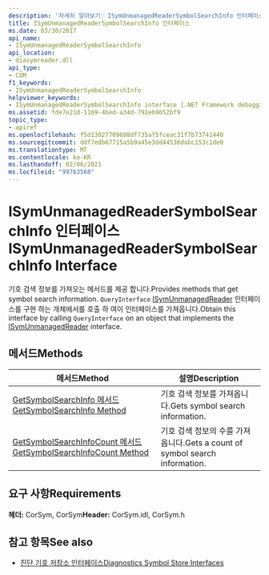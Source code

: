 ```yaml
---
description: '자세히 알아보기: ISymUnmanagedReaderSymbolSearchInfo 인터페이스'
title: ISymUnmanagedReaderSymbolSearchInfo 인터페이스
ms.date: 03/30/2017
api_name:
- ISymUnmanagedReaderSymbolSearchInfo
api_location:
- diasymreader.dll
api_type:
- COM
f1_keywords:
- ISymUnmanagedReaderSymbolSearchInfo
helpviewer_keywords:
- ISymUnmanagedReaderSymbolSearchInfo interface [.NET Framework debugging]
ms.assetid: fde7e21d-1169-4bed-a34d-792e69652bf9
topic_type:
- apiref
ms.openlocfilehash: f5d13027709698df735af5fceac31f7b73741440
ms.sourcegitcommit: ddf7edb67715a5b9a45e3dd44536dabc153c1de0
ms.translationtype: MT
ms.contentlocale: ko-KR
ms.lasthandoff: 02/06/2021
ms.locfileid: "99763568"
---
```

# <a name="isymunmanagedreadersymbolsearchinfo-interface"></a><span data-ttu-id="e0906-103">ISymUnmanagedReaderSymbolSearchInfo 인터페이스</span><span class="sxs-lookup"><span data-stu-id="e0906-103">ISymUnmanagedReaderSymbolSearchInfo Interface</span></span>

<span data-ttu-id="e0906-104">기호 검색 정보를 가져오는 메서드를 제공 합니다.</span><span class="sxs-lookup"><span data-stu-id="e0906-104">Provides methods that get symbol search information.</span></span> <span data-ttu-id="e0906-105">`QueryInterface` [ISymUnmanagedReader](isymunmanagedreader-interface.md) 인터페이스를 구현 하는 개체에서를 호출 하 여이 인터페이스를 가져옵니다.</span><span class="sxs-lookup"><span data-stu-id="e0906-105">Obtain this interface by calling `QueryInterface` on an object that implements the [ISymUnmanagedReader](isymunmanagedreader-interface.md) interface.</span></span>  
  
## <a name="methods"></a><span data-ttu-id="e0906-106">메서드</span><span class="sxs-lookup"><span data-stu-id="e0906-106">Methods</span></span>  
  
|<span data-ttu-id="e0906-107">메서드</span><span class="sxs-lookup"><span data-stu-id="e0906-107">Method</span></span>|<span data-ttu-id="e0906-108">설명</span><span class="sxs-lookup"><span data-stu-id="e0906-108">Description</span></span>|  
|------------|-----------------|  
|[<span data-ttu-id="e0906-109">GetSymbolSearchInfo 메서드</span><span class="sxs-lookup"><span data-stu-id="e0906-109">GetSymbolSearchInfo Method</span></span>](isymunmanagedreadersymbolsearchinfo-getsymbolsearchinfo-method.md)|<span data-ttu-id="e0906-110">기호 검색 정보를 가져옵니다.</span><span class="sxs-lookup"><span data-stu-id="e0906-110">Gets symbol search information.</span></span>|  
|[<span data-ttu-id="e0906-111">GetSymbolSearchInfoCount 메서드</span><span class="sxs-lookup"><span data-stu-id="e0906-111">GetSymbolSearchInfoCount Method</span></span>](isymunmanagedreadersymbolsearchinfo-getsymbolsearchinfocount-method.md)|<span data-ttu-id="e0906-112">기호 검색 정보의 수를 가져옵니다.</span><span class="sxs-lookup"><span data-stu-id="e0906-112">Gets a count of symbol search information.</span></span>|  
  
## <a name="requirements"></a><span data-ttu-id="e0906-113">요구 사항</span><span class="sxs-lookup"><span data-stu-id="e0906-113">Requirements</span></span>  

 <span data-ttu-id="e0906-114">**헤더:** CorSym, CorSym</span><span class="sxs-lookup"><span data-stu-id="e0906-114">**Header:** CorSym.idl, CorSym.h</span></span>  
  
## <a name="see-also"></a><span data-ttu-id="e0906-115">참고 항목</span><span class="sxs-lookup"><span data-stu-id="e0906-115">See also</span></span>

- [<span data-ttu-id="e0906-116">진단 기호 저장소 인터페이스</span><span class="sxs-lookup"><span data-stu-id="e0906-116">Diagnostics Symbol Store Interfaces</span></span>](diagnostics-symbol-store-interfaces.md)
